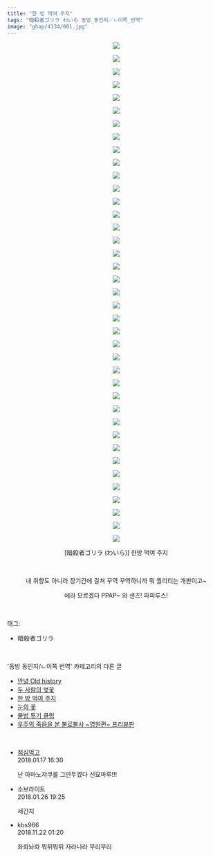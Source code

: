 ```yaml
---
title: "한 방 먹여 주지"
tags: "暗殺者ゴリラ わいら 동방_동인지／ㄴ이쪽_번역"
image: "ghap/4134/001.jpg"
---
```

<div class="article">
<p style="text-align: center; clear: none; float: none;"><img src="{{ site.nasurl }}/ghap/4134/001.jpg"/></p>
<p style="text-align: center; clear: none; float: none;"><img src="{{ site.nasurl }}/ghap/4134/002.jpg"/></p>
<p style="text-align: center; clear: none; float: none;"><img src="{{ site.nasurl }}/ghap/4134/003.jpg"/></p>
<p style="text-align: center; clear: none; float: none;"><img src="{{ site.nasurl }}/ghap/4134/004.jpg"/></p>
<p style="text-align: center; clear: none; float: none;"><img src="{{ site.nasurl }}/ghap/4134/005.jpg"/></p>
<p style="text-align: center; clear: none; float: none;"><img src="{{ site.nasurl }}/ghap/4134/006.jpg"/></p>
<p style="text-align: center; clear: none; float: none;"><img src="{{ site.nasurl }}/ghap/4134/007.jpg"/></p>
<p style="text-align: center; clear: none; float: none;"><img src="{{ site.nasurl }}/ghap/4134/008.jpg"/></p>
<p style="text-align: center; clear: none; float: none;"><img src="{{ site.nasurl }}/ghap/4134/009.jpg"/></p>
<p style="text-align: center; clear: none; float: none;"><img src="{{ site.nasurl }}/ghap/4134/010.jpg"/></p>
<p style="text-align: center; clear: none; float: none;"><img src="{{ site.nasurl }}/ghap/4134/011.jpg"/></p>
<p style="text-align: center; clear: none; float: none;"><img src="{{ site.nasurl }}/ghap/4134/012.jpg"/></p>
<p style="text-align: center; clear: none; float: none;"><img src="{{ site.nasurl }}/ghap/4134/013.jpg"/></p>
<p style="text-align: center; clear: none; float: none;"><img src="{{ site.nasurl }}/ghap/4134/014.jpg"/></p>
<p style="text-align: center; clear: none; float: none;"><img src="{{ site.nasurl }}/ghap/4134/015.jpg"/></p>
<p style="text-align: center; clear: none; float: none;"><img src="{{ site.nasurl }}/ghap/4134/016.jpg"/></p>
<p style="text-align: center; clear: none; float: none;"><img src="{{ site.nasurl }}/ghap/4134/017.jpg"/></p>
<p style="text-align: center; clear: none; float: none;"><img src="{{ site.nasurl }}/ghap/4134/018.jpg"/></p>
<p style="text-align: center; clear: none; float: none;"><img src="{{ site.nasurl }}/ghap/4134/019.jpg"/></p>
<p style="text-align: center; clear: none; float: none;"><img src="{{ site.nasurl }}/ghap/4134/020.jpg"/></p>
<p style="text-align: center; clear: none; float: none;"><img src="{{ site.nasurl }}/ghap/4134/021.jpg"/></p>
<p style="text-align: center; clear: none; float: none;"><img src="{{ site.nasurl }}/ghap/4134/022.jpg"/></p>
<p style="text-align: center; clear: none; float: none;"><img src="{{ site.nasurl }}/ghap/4134/023.jpg"/></p>
<p style="text-align: center; clear: none; float: none;"><img src="{{ site.nasurl }}/ghap/4134/024.jpg"/></p>
<p style="text-align: center; clear: none; float: none;"><img src="{{ site.nasurl }}/ghap/4134/025.jpg"/></p>
<p style="text-align: center; clear: none; float: none;"><img src="{{ site.nasurl }}/ghap/4134/026.jpg"/></p>
<p style="text-align: center; clear: none; float: none;"><img src="{{ site.nasurl }}/ghap/4134/027.jpg"/></p>
<p style="text-align: center; clear: none; float: none;"><img src="{{ site.nasurl }}/ghap/4134/028.jpg"/></p>
<p style="text-align: center; clear: none; float: none;"><img src="{{ site.nasurl }}/ghap/4134/029.jpg"/></p>
<p style="text-align: center; clear: none; float: none;"><img src="{{ site.nasurl }}/ghap/4134/030.jpg"/></p>
<p style="text-align: center; clear: none; float: none;"><img src="{{ site.nasurl }}/ghap/4134/031.jpg"/></p>
<p style="text-align: center; clear: none; float: none;"><img src="{{ site.nasurl }}/ghap/4134/032.jpg"/></p>
<p style="text-align: center; clear: none; float: none;"><img src="{{ site.nasurl }}/ghap/4134/033.jpg"/></p>
<p style="text-align: center; clear: none; float: none;"><img src="{{ site.nasurl }}/ghap/4134/034.jpg"/></p>
<p style="text-align: center; clear: none; float: none;"><img src="{{ site.nasurl }}/ghap/4134/035.jpg"/></p>
<p style="text-align: center; clear: none; float: none;"><img src="{{ site.nasurl }}/ghap/4134/036.jpg"/></p>
<p style="text-align: center; clear: none; float: none;"><img src="{{ site.nasurl }}/ghap/4134/037.jpg"/></p>
<p style="text-align: center; clear: none; float: none;"><img src="{{ site.nasurl }}/ghap/4134/038.jpg"/></p>
<p style="text-align: center; clear: none; float: none;"><img src="{{ site.nasurl }}/ghap/4134/039.jpg"/></p>
<p style="text-align: center; clear: none; float: none;">[暗殺者ゴリラ (わいら)] 한방 먹여 주지</p>
<p style="text-align: center; clear: none; float: none;"><br/></p>
<p style="text-align: center; clear: none; float: none;">내 취향도 아니라 장기간에 걸쳐 꾸역 꾸역하니까 뭐 퀄리티는 개판이고~</p>
<p style="text-align: center; clear: none; float: none;">에라 모르겠다 PPAP~ 와 샌즈! 파피루스!</p>
</div><br/>
<div class="tagTrail">
<p>태그: </p>
<ul>
<li>暗殺者ゴリラ</li>
</ul>
</div><br/>
<div class="another">
<p>'동방 동인지/ㄴ이쪽 번역' 카테고리의 다른 글</p>
<ul>
<li><a href="/2018-01-18-ghap_4137">안녕 Old history</a></li>
<li><a href="/2018-01-15-ghap_4136">두 사람의 벚꽃</a></li>
<li><a href="/2018-01-14-ghap_4134">한 방 먹여 주지</a></li>
<li><a href="/2018-01-09-ghap_4099">눈의 꽃</a></li>
<li><a href="/2018-01-08-ghap_4098">불법 투기 클럽</a></li>
<li><a href="/2018-01-08-ghap_4097">우주의 죽음을 본 불로불사 ~영원편~ 프리뷰판</a></li>
</ul>
</div><br/>
<div class="cb_module cb_fluid">
<div class="cb_wrt cb_profile">
<div class="comment">
<ul>
<li class="cb_thumb_off" id="comment15176449">
<div class="cb_comment_area">
<div class="cb_info_area">
<div class="cb_section">
<span class="cb_nick_name"> <a href="http://jsvehw" onclick="return openLinkInNewWindow(this)">점심먹고</a></span>
</div>
<div class="cb_section">
<span class="cb_date">2018.01.17 16:30 </span>
</div>
</div>
<div class="cb_dsc_comment">
<p class="cb_dsc">
											난 아마노쟈쿠를 그만두겠다 신묘마루!!!
										</p>
</div>
</div></li>
<li class="cb_thumb_off" id="comment15183742">
<div class="cb_comment_area">
<div class="cb_info_area">
<div class="cb_section">
<span class="cb_nick_name">소브라이트</span>
</div>
<div class="cb_section">
<span class="cb_date">2018.01.26 19:25 </span>
</div>
</div>
<div class="cb_dsc_comment">
<p class="cb_dsc">
											세간지
										</p>
</div>
</div></li>
<li class="cb_thumb_off" id="comment15376475">
<div class="cb_comment_area">
<div class="cb_info_area">
<div class="cb_section">
<span class="cb_nick_name">kbs966</span>
</div>
<div class="cb_section">
<span class="cb_date">2018.11.22 01:20 </span>
</div>
</div>
<div class="cb_dsc_comment">
<p class="cb_dsc">
											좌롸놔롸 뭐뤼뭐뤼 자라나라 무리무리
										</p>
</div>
</div></li>
</ul>
</div>
</div><!-- commentList close -->
</div><br/>
